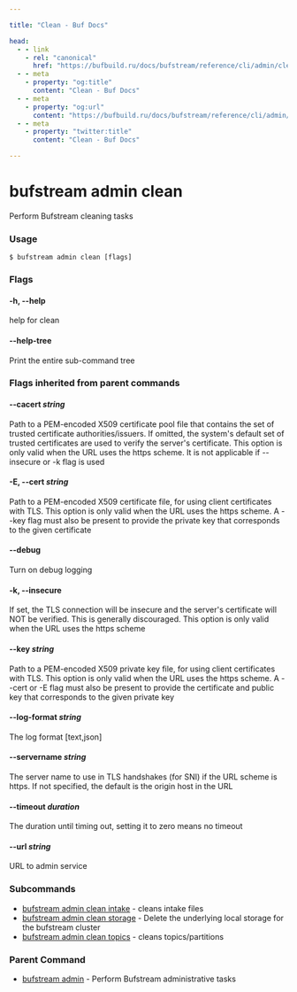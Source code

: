 ```yaml
---

title: "Clean - Buf Docs"

head:
  - - link
    - rel: "canonical"
      href: "https://bufbuild.ru/docs/bufstream/reference/cli/admin/clean/"
  - - meta
    - property: "og:title"
      content: "Clean - Buf Docs"
  - - meta
    - property: "og:url"
      content: "https://bufbuild.ru/docs/bufstream/reference/cli/admin/clean/"
  - - meta
    - property: "twitter:title"
      content: "Clean - Buf Docs"

---
```


# bufstream admin clean

Perform Bufstream cleaning tasks

### Usage

```console
$ bufstream admin clean [flags]
```

### Flags

#### \-h, --help

help for clean

#### \--help-tree

Print the entire sub-command tree

### Flags inherited from parent commands

#### \--cacert _string_

Path to a PEM-encoded X509 certificate pool file that contains the set of trusted certificate authorities/issuers. If omitted, the system's default set of trusted certificates are used to verify the server's certificate. This option is only valid when the URL uses the https scheme. It is not applicable if --insecure or -k flag is used

#### \-E, --cert _string_

Path to a PEM-encoded X509 certificate file, for using client certificates with TLS. This option is only valid when the URL uses the https scheme. A --key flag must also be present to provide the private key that corresponds to the given certificate

#### \--debug

Turn on debug logging

#### \-k, --insecure

If set, the TLS connection will be insecure and the server's certificate will NOT be verified. This is generally discouraged. This option is only valid when the URL uses the https scheme

#### \--key _string_

Path to a PEM-encoded X509 private key file, for using client certificates with TLS. This option is only valid when the URL uses the https scheme. A --cert or -E flag must also be present to provide the certificate and public key that corresponds to the given private key

#### \--log-format _string_

The log format \[text,json\]

#### \--servername _string_

The server name to use in TLS handshakes (for SNI) if the URL scheme is https. If not specified, the default is the origin host in the URL

#### \--timeout _duration_

The duration until timing out, setting it to zero means no timeout

#### \--url _string_

URL to admin service

### Subcommands

- [bufstream admin clean intake](intake/) - cleans intake files
- [bufstream admin clean storage](storage/) - Delete the underlying local storage for the bufstream cluster
- [bufstream admin clean topics](topics/) - cleans topics/partitions

### Parent Command

- [bufstream admin](../) - Perform Bufstream administrative tasks
